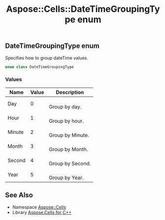 ﻿---
title: Aspose::Cells::DateTimeGroupingType enum
linktitle: DateTimeGroupingType
second_title: Aspose.Cells for C++ API Reference
description: 'Aspose::Cells::DateTimeGroupingType enum. Specifies how to group dateTime values in C++.'
type: docs
weight: 19500
url: /cpp/aspose.cells/datetimegroupingtype/
---
## DateTimeGroupingType enum


Specifies how to group dateTime values.

```cpp
enum class DateTimeGroupingType
```

### Values

| Name | Value | Description |
| --- | --- | --- |
| Day | 0 | <br>Group by day. |
| Hour | 1 | <br>Group by hour. |
| Minute | 2 | <br>Group by Minute. |
| Month | 3 | <br>Group by Month. |
| Second | 4 | <br>Group by Second. |
| Year | 5 | <br>Group by Year. |

## See Also

* Namespace [Aspose::Cells](../)
* Library [Aspose.Cells for C++](../../)
